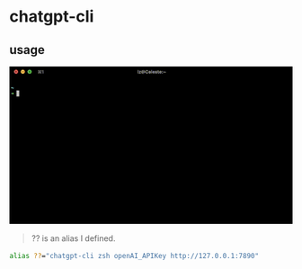 # chatgpt-cli

## usage

![gif](https://raw.githubusercontent.com/liCells/chatgpt-cli/main/chatgpt-cli.gif)

> ?? is an alias I defined.

```bash
alias ??="chatgpt-cli zsh openAI_APIKey http://127.0.0.1:7890"
```
